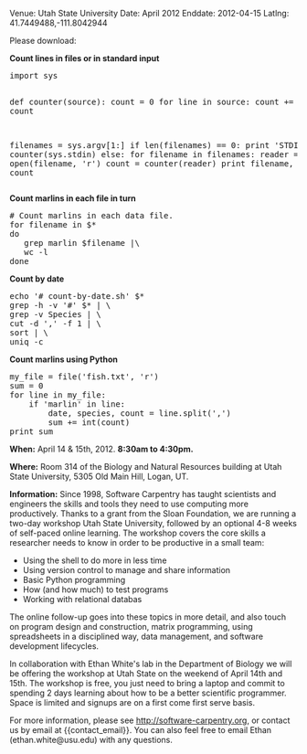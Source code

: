 Venue: Utah State University
Date: April 2012
Enddate: 2012-04-15
Latlng: 41.7449488,-111.8042944

<p>Please download:</p>
<ul>
</ul>
<p><strong>Count lines in files or in standard input</strong></p>
<pre>import sys

def counter(source):
    count = 0
    for line in source:
        count += 1
    return count

filenames = sys.argv[1:]
if len(filenames) == 0:
    print 'STDIN', counter(sys.stdin)
else:
    for filename in filenames:
        reader = open(filename, 'r')
        count = counter(reader)
        print filename, count</pre>
<p><strong>Count marlins in each file in turn</strong></p>
<pre># Count marlins in each data file.
for filename in $*
do
   grep marlin $filename |\
   wc -l
done</pre>
<p><strong>Count by date</strong></p>
<pre>echo '# count-by-date.sh' $*
grep -h -v '#' $* | \
grep -v Species | \
cut -d ',' -f 1 | \
sort | \
uniq -c</pre>
<p><strong>Count marlins using Python</strong></p>
<pre>my_file = file('fish.txt', 'r')
sum = 0
for line in my_file:
    if 'marlin' in line:
        date, species, count = line.split(',')
        sum += int(count)
print sum</pre>
<p><strong>When:</strong> April 14 &amp; 15th, 2012. <strong>8:30am to 4:30pm.</strong></p>
<p><strong>Where:</strong> Room 314 of the Biology and Natural Resources building at Utah State University, 5305 Old Main Hill, Logan, UT.</p>
<p><strong>Information:</strong> Since 1998, Software Carpentry has taught scientists and engineers the skills and tools they need to use computing more productively. Thanks to a grant from the Sloan Foundation, we are running a two-day workshop Utah State University, followed by an optional 4-8 weeks of self-paced online learning. The workshop covers the core skills a researcher needs to know in order to be productive in a small team:</p>
<ul>
<li>Using the shell to do more in less time</li>
<li>Using version control to manage and share information</li>
<li>Basic Python programming</li>
<li>How (and how much) to test programs</li>
<li>Working with relational databas</li>
</ul>
<p>The online follow-up goes into these topics in more detail, and also touch on program design and construction, matrix programming, using spreadsheets in a disciplined way, data management, and software development lifecycles.</p>
<p>In collaboration with Ethan White's lab in the Department of Biology we will be offering the workshop at Utah State on the weekend of April 14th and 15th. The workshop is free, you just need to bring a laptop and commit to spending 2 days learning about how to be a better scientific programmer. Space is limited and signups are on a first come first serve basis.</p>
<p>For more information, please see <a href="http://software-carpentry.org">http://software-carpentry.org</a>, or contact us by email at {{contact_email}}. You can also feel free to email Ethan (ethan.white@usu.edu) with any questions.</p>
